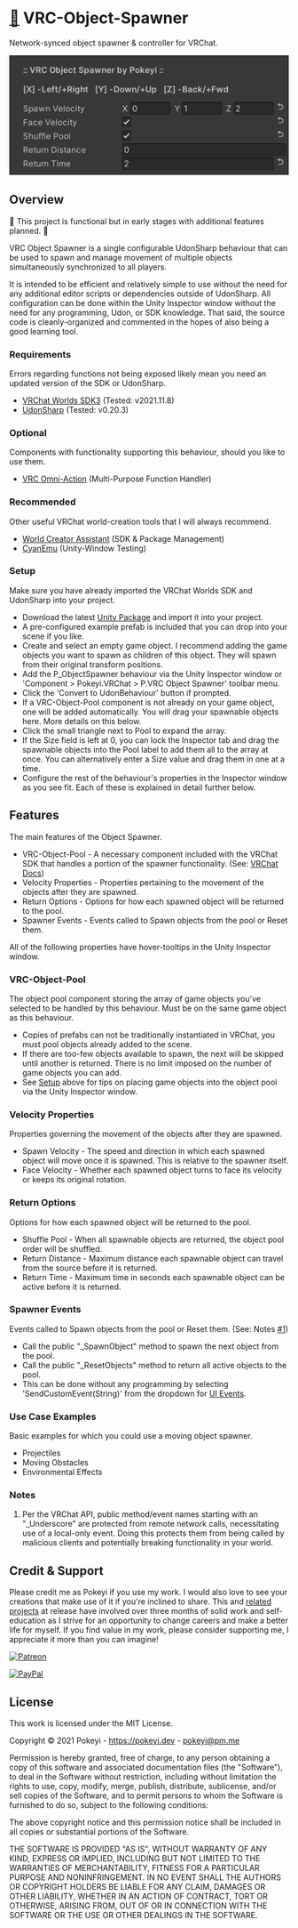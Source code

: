 # [💾](https://github.com/Pokeyi/VRC-Object-Spawner/blob/main/P_ObjectSpawner.cs) VRC-Object-Spawner <!-- [![Downloads](https://img.shields.io/github/downloads/Pokeyi/VRC-Object-Spawner/total?label=Downloads&logo=github)](https://github.com/Pokeyi/VRC-Object-Spawner/releases) -->
Network-synced object spawner & controller for VRChat.

![Object Spawner](P_ObjectSpawner.png)

## Overview
🚧 This project is functional but in early stages with additional features planned. 🚧

VRC Object Spawner is a single configurable UdonSharp behaviour that can be used to spawn and manage movement of multiple objects simultaneously synchronized to all players.

It is intended to be efficient and relatively simple to use without the need for any additional editor scripts or dependencies outside of UdonSharp. All configuration can be done within the Unity Inspector window without the need for any programming, Udon, or SDK knowledge. That said, the source code is cleanly-organized and commented in the hopes of also being a good learning tool.

### Requirements
Errors regarding functions not being exposed likely mean you need an updated version of the SDK or UdonSharp.
- [VRChat Worlds SDK3](https://vrchat.com/home/download) (Tested: v2021.11.8)
- [UdonSharp](https://github.com/MerlinVR/UdonSharp) (Tested: v0.20.3)

### Optional
Components with functionality supporting this behaviour, should you like to use them.
- [VRC Omni-Action](https://github.com/Pokeyi/VRC-Omni-Action) (Multi-Purpose Function Handler)

### Recommended
Other useful VRChat world-creation tools that I will always recommend.
- [World Creator Assistant](https://github.com/Varneon/WorldCreatorAssistant) (SDK & Package Management)
- [CyanEmu](https://github.com/CyanLaser/CyanEmu) (Unity-Window Testing)

### Setup
Make sure you have already imported the VRChat Worlds SDK and UdonSharp into your project.
- Download the latest [Unity Package](https://github.com/Pokeyi/VRC-Object-Spawner/releases) and import it into your project.
- A pre-configured example prefab is included that you can drop into your scene if you like.
- Create and select an empty game object. I recommend adding the game objects you want to spawn as children of this object. They will spawn from their original transform positions.
- Add the P_ObjectSpawner behaviour via the Unity Inspector window or 'Component > Pokeyi.VRChat > P.VRC Object Spawner' toolbar menu.
- Click the 'Convert to UdonBehaviour' button if prompted.
- If a VRC-Object-Pool component is not already on your game object, one will be added automatically. You will drag your spawnable objects here. More details on this below.
- Click the small triangle next to Pool to expand the array.
- If the Size field is left at 0, you can lock the Inspector tab and drag the spawnable objects into the Pool label to add them all to the array at once. You can alternatively enter a Size value and drag them in one at a time.
- Configure the rest of the behaviour's properties in the Inspector window as you see fit. Each of these is explained in detail further below.

## Features
The main features of the Object Spawner.
- VRC-Object-Pool - A necessary component included with the VRChat SDK that handles a portion of the spawner functionality. (See: [VRChat Docs](https://docs.vrchat.com/docs/network-components#vrc-object-pool))
- Velocity Properties - Properties pertaining to the movement of the objects after they are spawned.
- Return Options - Options for how each spawned object will be returned to the pool.
- Spawner Events - Events called to Spawn objects from the pool or Reset them.

All of the following properties have hover-tooltips in the Unity Inspector window.

### VRC-Object-Pool
The object pool component storing the array of game objects you've selected to be handled by this behaviour. Must be on the same game object as this behaviour.
- Copies of prefabs can not be traditionally instantiated in VRChat, you must pool objects already added to the scene.
- If there are too-few objects available to spawn, the next will be skipped until another is returned. There is no limit imposed on the number of game objects you can add.
- See [Setup](#setup) above for tips on placing game objects into the object pool via the Unity Inspector window.

### Velocity Properties
Properties governing the movement of the objects after they are spawned.
- Spawn Velocity - The speed and direction in which each spawned object will move once it is spawned. This is relative to the spawner itself.
- Face Velocity - Whether each spawned object turns to face its velocity or keeps its original rotation.

### Return Options
Options for how each spawned object will be returned to the pool.
- Shuffle Pool - When all spawnable objects are returned, the object pool order will be shuffled.
- Return Distance - Maximum distance each spawnable object can travel from the source before it is returned.
- Return Time - Maximum time in seconds each spawnable object can be active before it is returned.

### Spawner Events
Events called to Spawn objects from the pool or Reset them. (See: Notes [#1](#notes))
- Call the public "\_SpawnObject" method to spawn the next object from the pool.
- Call the public "\_ResetObjects" method to return all active objects to the pool.
- This can be done without any programming by selecting 'SendCustomEvent(String)' from the dropdown for [UI Events](https://docs.vrchat.com/docs/ui-events).

### Use Case Examples
Basic examples for which you could use a moving object spawner.
- Projectiles
- Moving Obstacles
- Environmental Effects

### Notes
1. Per the VRChat API, public method/event names starting with an "\_Underscore" are protected from remote network calls, necessitating use of a local-only event. Doing this protects them from being called by malicious clients and potentially breaking functionality in your world.

## Credit & Support
Please credit me as Pokeyi if you use my work. I would also love to see your creations that make use of it if you're inclined to share. This and [related projects](https://github.com/Pokeyi/pokeyi.github.io#my-projects) at release have involved over three months of solid work and self-education as I strive for an opportunity to change careers and make a better life for myself. If you find value in my work, please consider supporting me, I appreciate it more than you can imagine!

[![Patreon](https://img.shields.io/badge/Patreon-Support-red?logo=patreon)](https://patreon.com/pokeyi)

[![PayPal](https://img.shields.io/badge/PayPal-Donate-blue?logo=paypal)](https://www.paypal.com/donate?hosted_button_id=XFBLJ5GNSLGRC)

## License
This work is licensed under the MIT License.

Copyright © 2021 Pokeyi - https://pokeyi.dev - [pokeyi@pm.me](mailto:pokeyi@pm.me)

Permission is hereby granted, free of charge, to any person obtaining a copy
of this software and associated documentation files (the "Software"), to deal
in the Software without restriction, including without limitation the rights
to use, copy, modify, merge, publish, distribute, sublicense, and/or sell
copies of the Software, and to permit persons to whom the Software is
furnished to do so, subject to the following conditions:

The above copyright notice and this permission notice shall be included in all
copies or substantial portions of the Software.

THE SOFTWARE IS PROVIDED "AS IS", WITHOUT WARRANTY OF ANY KIND, EXPRESS OR
IMPLIED, INCLUDING BUT NOT LIMITED TO THE WARRANTIES OF MERCHANTABILITY,
FITNESS FOR A PARTICULAR PURPOSE AND NONINFRINGEMENT. IN NO EVENT SHALL THE
AUTHORS OR COPYRIGHT HOLDERS BE LIABLE FOR ANY CLAIM, DAMAGES OR OTHER
LIABILITY, WHETHER IN AN ACTION OF CONTRACT, TORT OR OTHERWISE, ARISING FROM,
OUT OF OR IN CONNECTION WITH THE SOFTWARE OR THE USE OR OTHER DEALINGS IN THE
SOFTWARE.
